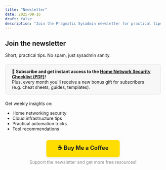 ```yaml
---
title: "Newsletter"
date: 2025-08-16
draft: false
description: "Join the Pragmatic Sysadmin newsletter for practical tips and insights."
---
```


## Join the newsletter

Short, practical tips. No spam, just sysadmin sanity.

<div class="AW-Form-938060639"></div>
<script type="text/javascript">
(function(d, s, id) {
    var js, fjs = d.getElementsByTagName(s)[0];
    if (d.getElementById(id)) return;
    js = d.createElement(s); js.id = id;
    js.src = "//forms.aweber.com/form/39/938060639.js";
    fjs.parentNode.insertBefore(js, fjs);
}(document, "script", "aweber-wjs-viuqvqk3n"));
</script>

<div style="margin:1.5em 0;padding:1em 1.5em;background:#f7f7f7;border-radius:8px;border:1px solid #e0e0e0;">
<b>🎁 Subscribe and get instant access to the <a href="/checklist.pdf" target="_blank">Home Network Security Checklist (PDF)</a>!</b><br>
Plus, every month you'll receive a new bonus gift for subscribers (e.g. cheat sheets, guides, templates).
</div>

Get weekly insights on:
- Home networking security
- Cloud infrastructure tips  
- Practical automation tricks
- Tool recommendations

<div id="newsletter-thankyou" style="display:none;margin-top:2em;padding:1em 1.5em;background:#e6ffe6;border-radius:8px;border:1px solid #b2f2b2;">
<b>Thank you for subscribing!</b><br>
Your free checklist PDF: <a href="/checklist.pdf" target="_blank">Download now</a><br>
Watch your inbox for future monthly gifts and tips.
</div>
<script>
// Show thank-you message after successful signup (AWeber form fires window.AWFormSuccess)
window.AWFormSuccess = function() {
  document.querySelector('.aweber-form').style.display = 'none';
  document.getElementById('newsletter-thankyou').style.display = 'block';
}
</script>

<div style="text-align:center;margin:2em 0;">
  <a href="https://buymeacoffee.com/pragmaticadmin" target="_blank" rel="noopener" style="display:inline-block;padding:0.7em 2em;background:#ffdd00;color:#222;font-weight:bold;border-radius:8px;font-size:1.3em;box-shadow:0 2px 8px #eee;text-decoration:none;">
    ☕ Buy Me a Coffee
  </a>
  <div style="margin-top:0.5em;color:#888;font-size:1em;">Support the newsletter and get more free resources!</div>
</div>
